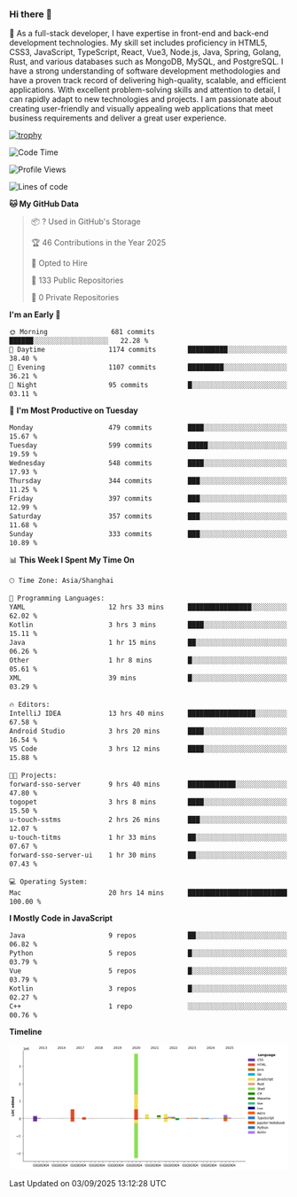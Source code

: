 ### Hi there 👋

🌱 As a full-stack developer, I have expertise in front-end and back-end development technologies. My skill set includes proficiency in HTML5, CSS3, JavaScript, TypeScript, React, Vue3, Node.js, Java, Spring, Golang, Rust, and various databases such as MongoDB, MySQL, and PostgreSQL. I have a strong understanding of software development methodologies and have a proven track record of delivering high-quality, scalable, and efficient applications. With excellent problem-solving skills and attention to detail, I can rapidly adapt to new technologies and projects. I am passionate about creating user-friendly and visually appealing web applications that meet business requirements and deliver a great user experience.

[![trophy](https://github-profile-trophy.vercel.app/?username=elton&rank=SECRET,SSS,SS,S,AAA,AA,A&theme=onedark&no-frame=true&margin-w=10)](https://github.com/ryo-ma/github-profile-trophy)

<!--START_SECTION:waka-->
![Code Time](http://img.shields.io/badge/Code%20Time-1%2C885%20hrs%2053%20mins-blue)

![Profile Views](http://img.shields.io/badge/Profile%20Views-0-blue)

![Lines of code](https://img.shields.io/badge/From%20Hello%20World%20I%27ve%20Written-5.8%20million%20lines%20of%20code-blue)

**🐱 My GitHub Data** 

> 📦 ? Used in GitHub's Storage 
 > 
> 🏆 46 Contributions in the Year 2025
 > 
> 💼 Opted to Hire
 > 
> 📜 133 Public Repositories 
 > 
> 🔑 0 Private Repositories 
 > 
**I'm an Early 🐤** 

```text
🌞 Morning                681 commits         ██████░░░░░░░░░░░░░░░░░░░   22.28 % 
🌆 Daytime                1174 commits        ██████████░░░░░░░░░░░░░░░   38.40 % 
🌃 Evening                1107 commits        █████████░░░░░░░░░░░░░░░░   36.21 % 
🌙 Night                  95 commits          █░░░░░░░░░░░░░░░░░░░░░░░░   03.11 % 
```
📅 **I'm Most Productive on Tuesday** 

```text
Monday                   479 commits         ████░░░░░░░░░░░░░░░░░░░░░   15.67 % 
Tuesday                  599 commits         █████░░░░░░░░░░░░░░░░░░░░   19.59 % 
Wednesday                548 commits         ████░░░░░░░░░░░░░░░░░░░░░   17.93 % 
Thursday                 344 commits         ███░░░░░░░░░░░░░░░░░░░░░░   11.25 % 
Friday                   397 commits         ███░░░░░░░░░░░░░░░░░░░░░░   12.99 % 
Saturday                 357 commits         ███░░░░░░░░░░░░░░░░░░░░░░   11.68 % 
Sunday                   333 commits         ███░░░░░░░░░░░░░░░░░░░░░░   10.89 % 
```


📊 **This Week I Spent My Time On** 

```text
🕑︎ Time Zone: Asia/Shanghai

💬 Programming Languages: 
YAML                     12 hrs 33 mins      ████████████████░░░░░░░░░   62.02 % 
Kotlin                   3 hrs 3 mins        ████░░░░░░░░░░░░░░░░░░░░░   15.11 % 
Java                     1 hr 15 mins        ██░░░░░░░░░░░░░░░░░░░░░░░   06.26 % 
Other                    1 hr 8 mins         █░░░░░░░░░░░░░░░░░░░░░░░░   05.61 % 
XML                      39 mins             █░░░░░░░░░░░░░░░░░░░░░░░░   03.29 % 

🔥 Editors: 
IntelliJ IDEA            13 hrs 40 mins      █████████████████░░░░░░░░   67.58 % 
Android Studio           3 hrs 20 mins       ████░░░░░░░░░░░░░░░░░░░░░   16.54 % 
VS Code                  3 hrs 12 mins       ████░░░░░░░░░░░░░░░░░░░░░   15.88 % 

🐱‍💻 Projects: 
forward-sso-server       9 hrs 40 mins       ████████████░░░░░░░░░░░░░   47.80 % 
togopet                  3 hrs 8 mins        ████░░░░░░░░░░░░░░░░░░░░░   15.50 % 
u-touch-sstms            2 hrs 26 mins       ███░░░░░░░░░░░░░░░░░░░░░░   12.07 % 
u-touch-titms            1 hr 33 mins        ██░░░░░░░░░░░░░░░░░░░░░░░   07.67 % 
forward-sso-server-ui    1 hr 30 mins        ██░░░░░░░░░░░░░░░░░░░░░░░   07.43 % 

💻 Operating System: 
Mac                      20 hrs 14 mins      █████████████████████████   100.00 % 
```

**I Mostly Code in JavaScript** 

```text
Java                     9 repos             ██░░░░░░░░░░░░░░░░░░░░░░░   06.82 % 
Python                   5 repos             █░░░░░░░░░░░░░░░░░░░░░░░░   03.79 % 
Vue                      5 repos             █░░░░░░░░░░░░░░░░░░░░░░░░   03.79 % 
Kotlin                   3 repos             █░░░░░░░░░░░░░░░░░░░░░░░░   02.27 % 
C++                      1 repo              ░░░░░░░░░░░░░░░░░░░░░░░░░   00.76 % 
```



**Timeline**

![Lines of Code chart](https://raw.githubusercontent.com/elton/elton/main/assets/bar_graph.png)


 Last Updated on 03/09/2025 13:12:28 UTC
<!--END_SECTION:waka-->

<!--
**elton/elton** is a ✨ _special_ ✨ repository because its `README.md` (this file) appears on your GitHub profile.

Here are some ideas to get you started:

- 🔭 I’m currently working on ...
- 🌱 I’m currently learning ...
- 👯 I’m looking to collaborate on ...
- 🤔 I’m looking for help with ...
- 💬 Ask me about ...
- 📫 How to reach me: ...
- 😄 Pronouns: ...
- ⚡ Fun fact: ...
-->
